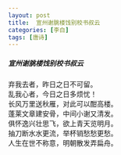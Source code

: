 ```yaml
---
layout: post
title:  宣州谢朓楼饯别校书叔云
categories: [李白]
tags: [唐诗]
---
```


##### 宣州谢朓楼饯别校书叔云


弃我去者，昨日之日不可留。<br>
乱我心者，今日之日多烦忧！<br>
长风万里送秋雁，对此可以酣高楼。<br>
蓬莱文章建安骨，中间小谢又清发。<br>
俱怀逸兴壮思飞，欲上青天览明月。<br>
抽刀断水水更流，举杯销愁愁更愁。<br>
人生在世不称意，明朝散发弄扁舟。
























